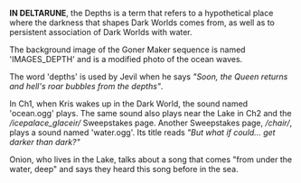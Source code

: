 **IN DELTARUNE**, the Depths is a term that refers to a hypothetical place where the darkness that shapes <a onclick="loadFile('Dark Worlds.md')">Dark Worlds</a> comes from, as well as to persistent association of Dark Worlds with water.

The background image of the <a onclick="loadFile('Goner Maker.md')">Goner Maker sequence</a> is named 'IMAGES_DEPTH' and is a modified photo of the ocean waves.

The word 'depths' is used by <a onclick="loadFile('Jevil.md')">Jevil</a> when he says _"Soon, the Queen returns and hell's <a onclick="loadFile('The Roaring.md')">roar</a> bubbles from the depths"_.

In Ch1, when <a onclick="loadFile('Kris.md')">Kris</a> wakes up in the <a onclick="loadFile('Dark Worlds.md')">Dark World</a>, the sound named 'ocean.ogg' plays. The same sound also plays near the Lake in Ch2 and the */icepalace_glaceir/* Sweepstakes page.
Another Sweepstakes page, _/chair/_, plays a sound named 'water.ogg'. Its title reads _"But what if could... get darker than dark?"_

<a onclick="loadFile('Onion.md')">Onion</a>, who lives in the Lake, talks about a song that comes "from under the water, deep" and says they heard this song before in the sea.
